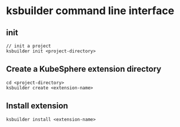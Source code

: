 # ksbuilder command line interface

## init
```
// init a project
ksbuilder init <project-directory>
```
## Create a KubeSphere extension directory
```
cd <project-directory>
ksbuilder create <extension-name>
```

## Install extension
```
ksbuilder install <extension-name>
```
